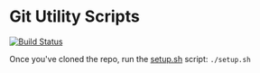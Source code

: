 # Git Utility Scripts

[![Build Status](https://travis-ci.org/lancethomps/git-scripts.svg?branch=master)](https://travis-ci.org/lancethomps/git-scripts)

Once you've cloned the repo, run the [setup.sh](setup.sh) script: `./setup.sh`
